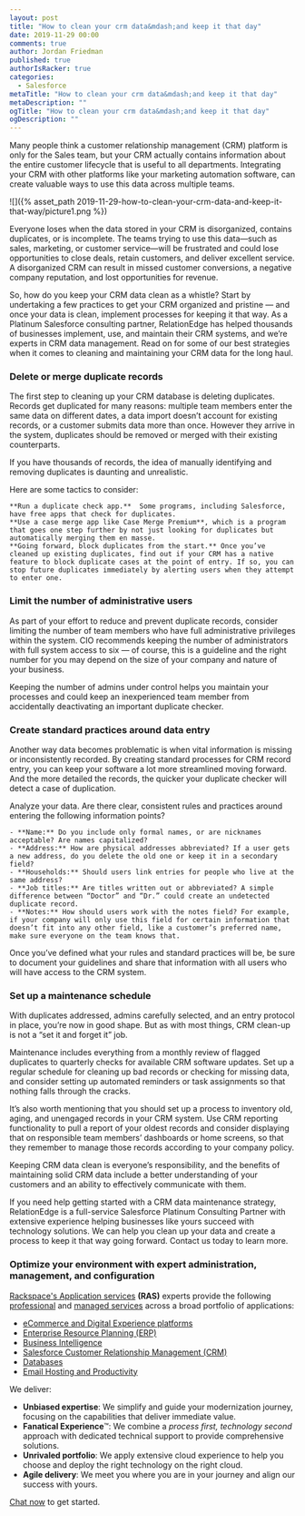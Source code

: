 ```yaml
---
layout: post
title: "How to clean your crm data&mdash;and keep it that day"
date: 2019-11-29 00:00
comments: true
author: Jordan Friedman
published: true
authorIsRacker: true
categories:
  - Salesforce
metaTitle: "How to clean your crm data&mdash;and keep it that day"
metaDescription: ""
ogTitle: "How to clean your crm data&mdash;and keep it that day"
ogDescription: ""
---
```


Many people think a customer relationship management (CRM) platform is only for the Sales team, but your CRM actually contains information about the entire customer lifecycle that is useful to all departments. Integrating your CRM with other platforms like your marketing automation software, can create valuable ways to use this data across multiple teams.

<!-- more -->

![]({% asset_path 2019-11-29-how-to-clean-your-crm-data-and-keep-it-that-way/picture1.png %})

Everyone loses when the data stored in your CRM is disorganized, contains duplicates, or is incomplete. The teams trying to use this data&mdash;such as sales, marketing, or customer service&mdash;will be frustrated and could lose opportunities to close deals, retain customers, and deliver excellent service. A disorganized CRM can result in missed customer conversions, a negative company reputation, and lost opportunities for revenue.

So, how do you keep your CRM data clean as a whistle? Start by undertaking a few practices to get your CRM organized and pristine — and once your data is clean, implement processes for keeping it that way. As a Platinum Salesforce consulting partner, RelationEdge has helped thousands of businesses implement, use, and maintain their CRM systems, and we’re experts in CRM data management. Read on for some of our best strategies when it comes to cleaning and maintaining your CRM data for the long haul.

### Delete or merge duplicate records

The first step to cleaning up your CRM database is deleting duplicates. Records get duplicated for many reasons: multiple team members enter the same data on different dates, a data import doesn’t account for existing records, or a customer submits data more than once. However they arrive in the system, duplicates should be removed or merged with their existing counterparts.

If you have thousands of records, the idea of manually identifying and removing duplicates is daunting and unrealistic. 

Here are some tactics to consider:

    **Run a duplicate check app.**  Some programs, including Salesforce, have free apps that check for duplicates. 
    **Use a case merge app like Case Merge Premium**, which is a program that goes one step further by not just looking for duplicates but automatically merging them en masse. 
    **Going forward, block duplicates from the start.** Once you’ve cleaned up existing duplicates, find out if your CRM has a native feature to block duplicate cases at the point of entry. If so, you can stop future duplicates immediately by alerting users when they attempt to enter one. 

### Limit the number of administrative users

As part of your effort to reduce and prevent duplicate records, consider limiting the number of team members who have full administrative privileges within the system. CIO recommends keeping the number of administrators with full system access to six — of course, this is a guideline and the right number for you may depend on the size of your company and nature of your business.

Keeping the number of admins under control helps you maintain your processes and could keep an inexperienced team member from accidentally deactivating an important duplicate checker. 

### Create standard practices around data entry

Another way data becomes problematic is when vital information is missing or inconsistently recorded. By creating standard processes for CRM record entry, you can keep your software a lot more streamlined moving forward. And the more detailed the records, the quicker your duplicate checker will detect a case of duplication. 

Analyze your data. Are there clear, consistent rules and practices around entering the following information points?

    - **Name:** Do you include only formal names, or are nicknames acceptable? Are names capitalized?
    - **Address:** How are physical addresses abbreviated? If a user gets a new address, do you delete the old one or keep it in a secondary field?
    - **Households:** Should users link entries for people who live at the same address?
    - **Job titles:** Are titles written out or abbreviated? A simple difference between “Doctor” and “Dr.” could create an undetected duplicate record.
    - **Notes:** How should users work with the notes field? For example, if your company will only use this field for certain information that doesn’t fit into any other field, like a customer’s preferred name, make sure everyone on the team knows that.

Once you’ve defined what your rules and standard practices will be, be sure to document your guidelines and share that information with all users who will have access to the CRM system.

### Set up a maintenance schedule

With duplicates addressed, admins carefully selected, and an entry protocol in place, you’re now in good shape. But as with most things, CRM clean-up is not a “set it and forget it” job. 

Maintenance includes everything from a monthly review of flagged duplicates to quarterly checks for available CRM software updates. Set up a regular schedule for cleaning up bad records or checking for missing data, and consider setting up automated reminders or task assignments so that nothing falls through the cracks. 

It’s also worth mentioning that you should set up a process to inventory old, aging, and unengaged records in your CRM system. Use CRM reporting functionality to pull a report of your oldest records and consider displaying that on responsible team members’ dashboards or home screens, so that they remember to manage those records according to your company policy.

Keeping CRM data clean is everyone’s responsibility, and the benefits of maintaining solid CRM data include a better understanding of your customers and an ability to effectively communicate with them. 

If you need help getting started with a CRM data maintenance strategy, RelationEdge is a full-service Salesforce Platinum Consulting Partner with extensive experience helping businesses like yours succeed with technology solutions. We can help you clean up your data and create a process to keep it that way going forward. Contact us today to learn more. 


### Optimize your environment with expert administration, management, and configuration

[Rackspace's Application services](https://www.rackspace.com/application-management/managed-services)
**(RAS)** experts provide the following [professional](https://www.rackspace.com/application-management/professional-services)
and
[managed services](https://www.rackspace.com/application-management/managed-services) across
a broad portfolio of applications:

- [eCommerce and Digital Experience platforms](https://www.rackspace.com/ecommerce-digital-experience)
- [Enterprise Resource Planning (ERP)](https://www.rackspace.com/erp)
- [Business Intelligence](https://www.rackspace.com/business-intelligence)
- [Salesforce Customer Relationship Management (CRM)](https://www.rackspace.com/salesforce-managed-services)
- [Databases](https://www.rackspace.com/dba-services)
- [Email Hosting and Productivity](https://www.rackspace.com/email-hosting)

We deliver:

- **Unbiased expertise**: We simplify and guide your modernization journey,
focusing on the capabilities that deliver immediate value.
- **Fanatical Experience**&trade;: We combine a *process first, technology second*
approach with dedicated technical support to provide comprehensive solutions.
- **Unrivaled portfolio**: We apply extensive cloud experience to help you
choose and deploy the right technology on the right cloud.
- **Agile delivery**: We meet you where you are in your journey and align
our success with yours.

[Chat now](https://www.rackspace.com/#chat) to get started.

